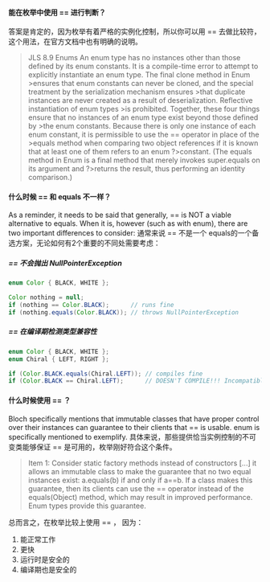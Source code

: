 #### 能在枚举中使用 == 进行判断？
答案是肯定的，因为枚举有着严格的实例化控制，所以你可以用 == 去做比较符，这个用法，在官方文档中也有明确的说明。

>JLS 8.9 Enums
>An enum type has no instances other than those defined by its enum constants.
>It is a compile-time error to attempt to explicitly instantiate an enum type. The final clone method in Enum >ensures that enum constants can never be cloned, and the special treatment by the serialization mechanism ensures >that duplicate instances are never created as a result of deserialization. Reflective instantiation of enum types >is prohibited. Together, these four things ensure that no instances of an enum type exist beyond those defined by >the enum constants.
>Because there is only one instance of each enum constant, it is permissible to use the == operator in place of the >equals method when comparing two object references if it is known that at least one of them refers to an enum ?>constant. (The equals method in Enum is a final method that merely invokes super.equals on its argument and ?>returns the result, thus performing an identity comparison.)

#### 什么时候 == 和 equals 不一样？
As a reminder, it needs to be said that generally, == is NOT a viable alternative to equals. When it is, however (such as with enum), there are two important differences to consider:
通常来说 == 不是一个 equals的一个备选方案，无论如何有2个重要的不同处需要考虑：

##### == 不会抛出 NullPointerException
```java
enum Color { BLACK, WHITE };

Color nothing = null;
if (nothing == Color.BLACK);      // runs fine
if (nothing.equals(Color.BLACK)); // throws NullPointerException
```
##### == 在编译期检测类型兼容性
```java
enum Color { BLACK, WHITE };
enum Chiral { LEFT, RIGHT };

if (Color.BLACK.equals(Chiral.LEFT)); // compiles fine
if (Color.BLACK == Chiral.LEFT);      // DOESN'T COMPILE!!! Incompatible types!
```

#### 什么时候使用 == ？
Bloch specifically mentions that immutable classes that have proper control over their instances can guarantee to their clients that == is usable. enum is specifically mentioned to exemplify.
具体来说，那些提供恰当实例控制的不可变类能够保证 == 是可用的，枚举刚好符合这个条件。

> Item 1: Consider static factory methods instead of constructors
[...] it allows an immutable class to make the guarantee that no two equal instances exist: a.equals(b) if and only if a==b. If a class makes this guarantee, then its clients can use the == operator instead of the equals(Object) method, which may result in improved performance. Enum types provide this guarantee.

总而言之，在枚举比较上使用 == ， 因为：
1. 能正常工作
2. 更快
3. 运行时是安全的
4. 编译期也是安全的
